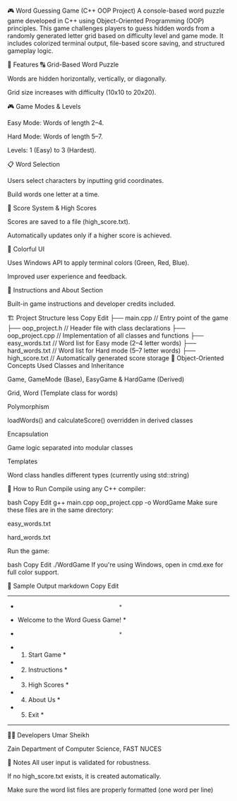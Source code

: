 🎮 Word Guessing Game (C++ OOP Project)
A console-based word puzzle game developed in C++ using Object-Oriented Programming (OOP) principles. This game challenges players to guess hidden words from a randomly generated letter grid based on difficulty level and game mode. It includes colorized terminal output, file-based score saving, and structured gameplay logic.

🧠 Features
🔠 Grid-Based Word Puzzle

Words are hidden horizontally, vertically, or diagonally.

Grid size increases with difficulty (10x10 to 20x20).

🎮 Game Modes & Levels

Easy Mode: Words of length 2–4.

Hard Mode: Words of length 5–7.

Levels: 1 (Easy) to 3 (Hardest).

📋 Word Selection

Users select characters by inputting grid coordinates.

Build words one letter at a time.

💾 Score System & High Scores

Scores are saved to a file (high_score.txt).

Automatically updates only if a higher score is achieved.

🌈 Colorful UI

Uses Windows API to apply terminal colors (Green, Red, Blue).

Improved user experience and feedback.

🧾 Instructions and About Section

Built-in game instructions and developer credits included.

🏗️ Project Structure
less
Copy
Edit
├── main.cpp              // Entry point of the game
├── oop_project.h         // Header file with class declarations
├── oop_project.cpp       // Implementation of all classes and functions
├── easy_words.txt        // Word list for Easy mode (2–4 letter words)
├── hard_words.txt        // Word list for Hard mode (5–7 letter words)
├── high_score.txt        // Automatically generated score storage
🧱 Object-Oriented Concepts Used
Classes and Inheritance

Game, GameMode (Base), EasyGame & HardGame (Derived)

Grid, Word (Template class for words)

Polymorphism

loadWords() and calculateScore() overridden in derived classes

Encapsulation

Game logic separated into modular classes

Templates

Word<T> class handles different types (currently using std::string)

📁 How to Run
Compile using any C++ compiler:

bash
Copy
Edit
g++ main.cpp oop_project.cpp -o WordGame
Make sure these files are in the same directory:

easy_words.txt

hard_words.txt

Run the game:

bash
Copy
Edit
./WordGame
If you're using Windows, open in cmd.exe for full color support.

📸 Sample Output
markdown
Copy
Edit
***************************************
*                                     *
*   Welcome to the Word Guess Game!   *
*                                     *
* 1. Start Game                       *
* 2. Instructions                     *
* 3. High Scores                      *
* 4. About Us                         *
* 5. Exit                             *
***************************************
👨‍💻 Developers
Umar Sheikh

Zain
Department of Computer Science, FAST NUCES

📌 Notes
All user input is validated for robustness.

If no high_score.txt exists, it is created automatically.

Make sure the word list files are properly formatted (one word per line)
